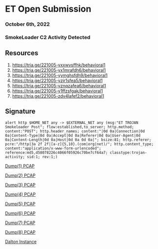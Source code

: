# ET Open Submission
### October 6th, 2022
### SmokeLoader C2 Activity Detected


## Resources

1. https://tria.ge/221005-yxxwvsffhk/behavioral1
2. https://tria.ge/221005-yx1mrafdh6/behavioral1
3. https://tria.ge/221005-yymghsfdh9/behavioral1
4. https://tria.ge/221005-yzjr1sfea5/behavioral1
5. https://tria.ge/221005-yznqzafea6/behavioral1
6. https://tria.ge/221005-y1ffzsfgak/behavioral1
7. https://tria.ge/221005-zdv4lafef2/behavioral1


## Signature

```alert http $HOME_NET any -> $EXTERNAL_NET any (msg:"ET TROJAN Smokeloader Post"; flow:established,to_server; http.method; content:"POST"; http.header_names; content:"|0d 0a|Connection|0d 0a|Content-Type|0d 0a|Accept|0d 0a|Referer|0d 0a|User-Agent|0d 0a|Content-Length|0d 0a|Host|0d 0a 0d 0a|"; bsize:81; http.referer; pcre:"/http|3a 2f 2f|[a-z]{5,10}.(com|org|net)/"; http.content_type; content:"application/x-www-form-urlencoded"; reference:md5,d58078226c4066f05926c70be7cf64a7; classtype:trojan-activity; sid:1; rev:1;)```


[Dump(1) PCAP](dump(1).pcapng)

[Dump(2) PCAP](dump(2).pcapng)

[Dump(3) PCAP](dump(3).pcapng)

[Dump(4) PCAP](dump(4).pcapng)

[Dump(5) PCAP](dump(5).pcapng)

[Dump(6) PCAP](dump(6).pcapng)

[Dump(7) PCAP](dump(7).pcapng)

[Dump(8) PCAP](dump(8).pcapng)

[Dalton Instance](https://dalton.centraliowacybersec.com)
